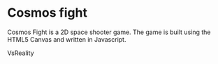 Cosmos fight
============

Cosmos Fight is a 2D space shooter game. The game is built using the HTML5 Canvas and written in Javascript.

VsReality
